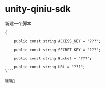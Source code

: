 # unity-qiniu-sdk

新建一个脚本

```public class QiNiuConfig
{

    public const string ACCESS_KEY = "???";
    
    public const string SECRET_KEY = "???";
    
    public const string Bucket = "???";
    
    public const string URL = "???";  
}```

嘿嘿🤭
